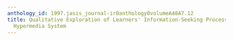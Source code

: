 ```yaml
---
anthology_id: 1997.jasis_journal-ir0anthology0volumeA48A7.12
title: Qualitative Exploration of Learners' Information-Seeking Processes Using Perseus
  Hypermedia System
---
```

